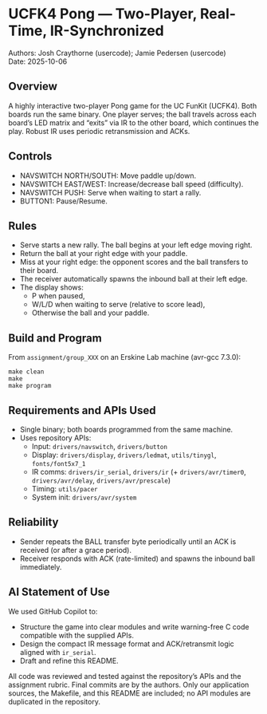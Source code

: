# UCFK4 Pong — Two-Player, Real-Time, IR-Synchronized

Authors: Josh Craythorne (usercode); Jamie Pedersen (usercode)  
Date: 2025-10-06

## Overview
A highly interactive two-player Pong game for the UC FunKit (UCFK4). Both boards run the same binary. One player serves; the ball travels across each board’s LED matrix and “exits” via IR to the other board, which continues the play. Robust IR uses periodic retransmission and ACKs.

## Controls
- NAVSWITCH NORTH/SOUTH: Move paddle up/down.
- NAVSWITCH EAST/WEST: Increase/decrease ball speed (difficulty).
- NAVSWITCH PUSH: Serve when waiting to start a rally.
- BUTTON1: Pause/Resume.

## Rules
- Serve starts a new rally. The ball begins at your left edge moving right.
- Return the ball at your right edge with your paddle.
- Miss at your right edge: the opponent scores and the ball transfers to their board.
- The receiver automatically spawns the inbound ball at their left edge.
- The display shows:
  - P when paused,
  - W/L/D when waiting to serve (relative to score lead),
  - Otherwise the ball and your paddle.

## Build and Program
From `assignment/group_XXX` on an Erskine Lab machine (avr-gcc 7.3.0):
```
make clean
make
make program
```

## Requirements and APIs Used
- Single binary; both boards programmed from the same machine.
- Uses repository APIs:
  - Input: `drivers/navswitch`, `drivers/button`
  - Display: `drivers/display`, `drivers/ledmat`, `utils/tinygl`, `fonts/font5x7_1`
  - IR comms: `drivers/ir_serial`, `drivers/ir` (+ `drivers/avr/timer0`, `drivers/avr/delay`, `drivers/avr/prescale`)
  - Timing: `utils/pacer`
  - System init: `drivers/avr/system`

## Reliability
- Sender repeats the BALL transfer byte periodically until an ACK is received (or after a grace period).
- Receiver responds with ACK (rate-limited) and spawns the inbound ball immediately.

## AI Statement of Use
We used GitHub Copilot to:
- Structure the game into clear modules and write warning-free C code compatible with the supplied APIs.
- Design the compact IR message format and ACK/retransmit logic aligned with `ir_serial`.
- Draft and refine this README.

All code was reviewed and tested against the repository’s APIs and the assignment rubric. Final commits are by the authors. Only our application sources, the Makefile, and this README are included; no API modules are duplicated in the repository.